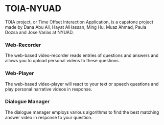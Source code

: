 # TOIA-NYUAD

TOIA project, or Time Offset Interaction Application, is a capstone project made by Dana Abu Ali, Hayat AlHassan, Ming Hu, Muaz Ahmad, Paula Dozsa and Jose Varias at NYUAD.

### Web-Recorder

The web-based video-recorder reads entries of questions and answers and allows you to upload personal videos to these questions.

### Web-Player

The web-based video-player will react to your text or speech questions and play personal narrative videos in response.

### Dialogue Manager

The dialogue manager employs various algorithms to find the best matching answer video in response to your question.
